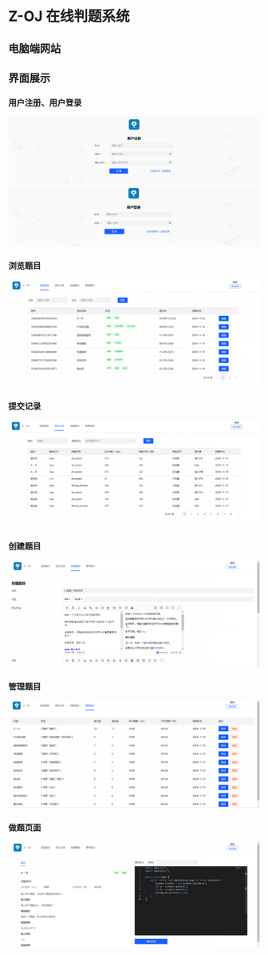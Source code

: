 # Z-OJ 在线判题系统
## 电脑端网站
## 界面展示
### 用户注册、用户登录
<img src="https://github.com/zyf127/zoj-backend/blob/master/img/%E7%94%A8%E6%88%B7%E6%B3%A8%E5%86%8C.png">
<img src="https://github.com/zyf127/zoj-backend/blob/master/img/%E7%94%A8%E6%88%B7%E7%99%BB%E5%BD%95.png">

### 浏览题目
<img src="https://github.com/zyf127/zoj-backend/blob/master/img/%E6%B5%8F%E8%A7%88%E9%A2%98%E7%9B%AE.png">

### 提交记录
<img src="https://github.com/zyf127/zoj-backend/blob/master/img/%E6%8F%90%E4%BA%A4%E8%AE%B0%E5%BD%95.png">

### 创建题目
<img src="https://github.com/zyf127/zoj-backend/blob/master/img/%E5%88%9B%E5%BB%BA%E9%A2%98%E7%9B%AE.png">

### 管理题目
<img src="https://github.com/zyf127/zoj-backend/blob/master/img/%E7%AE%A1%E7%90%86%E9%A2%98%E7%9B%AE.png">

### 做题页面
<img src="https://github.com/zyf127/zoj-backend/blob/master/img/%E5%81%9A%E9%A2%98%E9%A1%B5%E9%9D%A2.png">